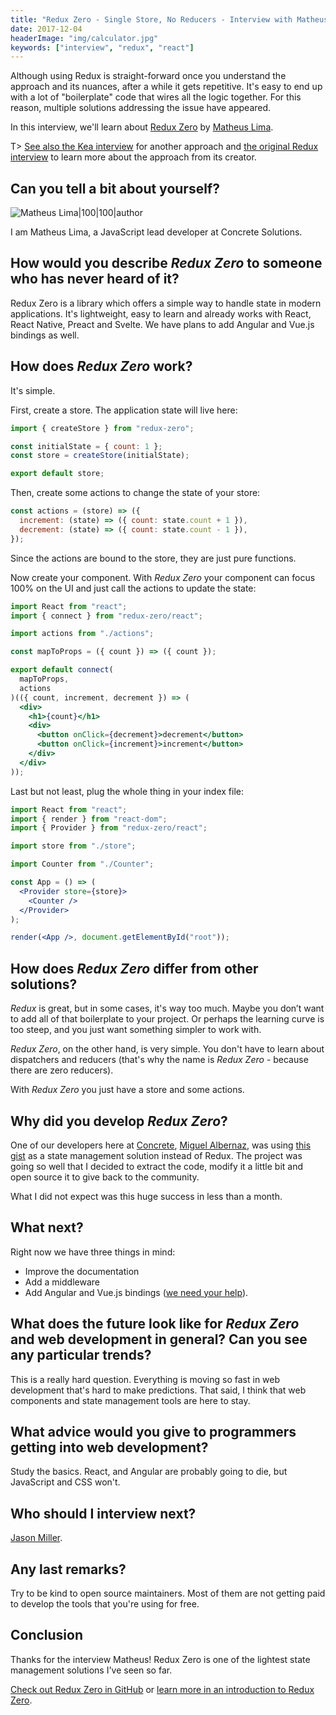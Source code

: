 ```yaml
---
title: "Redux Zero - Single Store, No Reducers - Interview with Matheus Lima"
date: 2017-12-04
headerImage: "img/calculator.jpg"
keywords: ["interview", "redux", "react"]
---
```


Although using Redux is straight-forward once you understand the approach and its nuances, after a while it gets repetitive. It's easy to end up with a lot of "boilerplate" code that wires all the logic together. For this reason, multiple solutions addressing the issue have appeared.

In this interview, we'll learn about [Redux Zero](https://github.com/concretesolutions/redux-zero) by [Matheus Lima](https://twitter.com/matheusml).

T> [See also the Kea interview](/blog/kea-interview/) for another approach and [the original Redux interview](/blog/redux-interview) to learn more about the approach from its creator.

## Can you tell a bit about yourself?

![Matheus Lima|100|100|author](img/interviews/matheus.jpg)

I am Matheus Lima, a JavaScript lead developer at Concrete Solutions.

## How would you describe _Redux Zero_ to someone who has never heard of it?

Redux Zero is a library which offers a simple way to handle state in modern applications. It's lightweight, easy to learn and already works with React, React Native, Preact and Svelte. We have plans to add Angular and Vue.js bindings as well.

## How does _Redux Zero_ work?

It's simple.

First, create a store. The application state will live here:

```javascript
import { createStore } from "redux-zero";

const initialState = { count: 1 };
const store = createStore(initialState);

export default store;
```

Then, create some actions to change the state of your store:

```javascript
const actions = (store) => ({
  increment: (state) => ({ count: state.count + 1 }),
  decrement: (state) => ({ count: state.count - 1 }),
});
```

Since the actions are bound to the store, they are just pure functions.

Now create your component. With _Redux Zero_ your component can focus 100% on the UI and just call the actions to update the state:

```jsx
import React from "react";
import { connect } from "redux-zero/react";

import actions from "./actions";

const mapToProps = ({ count }) => ({ count });

export default connect(
  mapToProps,
  actions
)(({ count, increment, decrement }) => (
  <div>
    <h1>{count}</h1>
    <div>
      <button onClick={decrement}>decrement</button>
      <button onClick={increment}>increment</button>
    </div>
  </div>
));
```

Last but not least, plug the whole thing in your index file:

```jsx
import React from "react";
import { render } from "react-dom";
import { Provider } from "redux-zero/react";

import store from "./store";

import Counter from "./Counter";

const App = () => (
  <Provider store={store}>
    <Counter />
  </Provider>
);

render(<App />, document.getElementById("root"));
```

## How does _Redux Zero_ differ from other solutions?

_Redux_ is great, but in some cases, it's way too much. Maybe you don’t want to add all of that boilerplate to your project. Or perhaps the learning curve is too steep, and you just want something simpler to work with.

_Redux Zero_, on the other hand, is very simple. You don't have to learn about dispatchers and reducers (that's why the name is _Redux Zero_ - because there are zero reducers).

With _Redux Zero_ you just have a store and some actions.

## Why did you develop _Redux Zero_?

One of our developers here at [Concrete](https://concrete.com.br/), [Miguel Albernaz](https://twitter.com/miguel_albernaz), was using [this gist](https://gist.github.com/developit/55c48d294abab13a146eac236bae3219) as a state management solution instead of Redux. The project was going so well that I decided to extract the code, modify it a little bit and open source it to give back to the community.

What I did not expect was this huge success in less than a month.

## What next?

Right now we have three things in mind:

- Improve the documentation
- Add a middleware
- Add Angular and Vue.js bindings ([we need your help](https://github.com/concretesolutions/redux-zero/issues)).

## What does the future look like for _Redux Zero_ and web development in general? Can you see any particular trends?

This is a really hard question. Everything is moving so fast in web development that's hard to make predictions. That said, I think that web components and state management tools are here to stay.

## What advice would you give to programmers getting into web development?

Study the basics. React, and Angular are probably going to die, but JavaScript and CSS won't.

## Who should I interview next?

[Jason Miller](https://twitter.com/_developit).

## Any last remarks?

Try to be kind to open source maintainers. Most of them are not getting paid to develop the tools that you're using for free.

## Conclusion

Thanks for the interview Matheus! Redux Zero is one of the lightest state management solutions I've seen so far.

[Check out Redux Zero in GitHub](https://github.com/concretesolutions/redux-zero) or [learn more in an introduction to Redux Zero](https://medium.com/@matheusml/introducing-redux-zero-bea42214c7ee).
